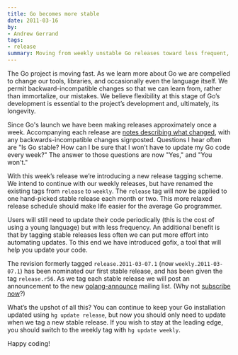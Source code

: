 ```yaml
---
title: Go becomes more stable
date: 2011-03-16
by:
- Andrew Gerrand
tags:
- release
summary: Moving from weekly unstable Go releases toward less frequent, more stable ones.
---
```



The Go project is moving fast. As we learn more about Go we are compelled
to change our tools,
libraries, and occasionally even the language itself.
We permit backward-incompatible changes so that we can learn from,
rather than immortalize, our mistakes.
We believe flexibility at this stage of Go’s development is essential
to the project’s development and,
ultimately, its longevity.

Since Go's launch we have been making releases approximately once a week.
Accompanying each release are [notes describing what changed](https://golang.org/doc/devel/release.html),
with any backwards-incompatible changes signposted.
Questions I hear often are "Is Go stable? How can I be sure that I won’t
have to update my Go code every week?" The answer to those questions are
now "Yes," and "You won't."

With this week’s release we’re introducing a new release tagging scheme.
We intend to continue with our weekly releases,
but have renamed the existing tags from `release` to `weekly`.
The `release` tag will now be applied to one hand-picked stable release each month or two.
This more relaxed release schedule should make life easier for the average Go programmer.

Users will still need to update their code periodically (this is the cost
of using a young language) but with less frequency.
An additional benefit is that by tagging stable releases less often we can
put more effort into automating updates.
To this end we have introduced gofix, a tool that will help you update your code.

The revision formerly tagged `release.2011-03-07.1` (now `weekly.2011-03-07.1`)
has been nominated our first stable release,
and has been given the tag `release.r56`.
As we tag each stable release we will post an announcement to the new [golang-announce](http://groups.google.com/group/golang-announce) mailing list.
(Why not [subscribe now](http://groups.google.com/group/golang-announce/subscribe)?)

What’s the upshot of all this? You can continue to keep your Go installation
updated using `hg update release`,
but now you should only need to update when we tag a new stable release.
If you wish to stay at the leading edge, you should switch to the weekly
tag with `hg update weekly`.

Happy coding!
